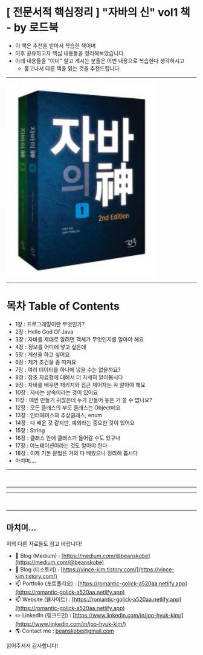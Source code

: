 # [ 전문서적 핵심정리 ] "자바의 신" vol1 책 - by 로드북 

- 이 책은 추천을 받아서 학습한 책이며
- 이후 공유하고자 핵심 내용들을 정리해보았습니다.
- 아래 내용들을 "이미" 알고 계시는 분들은 이번 내용으로 복습한다 생각하시고
    - 훑고나서 다른 책을 읽는 것을 추천드립니다.

-------------

<img src="./cover.jpeg" alt="cover" title="cover" width="400" align="center" />


-------------

# 목차 Table of Contents 

- 1장 : 프로그래밍이란 무엇인가?
- 2장 : Hello God Of Java
- 3장 : 자바를 제대로 알려면 객체가 무엇인지를 알아야 해요
- 4장 : 정보를 어디에 넣고 싶은데
- 5장 : 계산을 하고 싶어요
- 6장 : 제가 조건을 좀 따져요
- 7장 : 여러 데이터를 하나에 넣을 수는 없을까요?
- 8장 : 참조 자료형에 대해서 더 자세히 알아봅시다
- 9장 : 자바를 배우면 패키지와 접근 제어자는 꼭 알아야 해요
- 10장 : 자바는 상속이라는 것이 있어요
- 11장 : 매번 만들기 귀찮은데 누가 만들어 놓은 거 쓸 수 없나요?
- 12장 : 모든 클래스의 부모 클래스는 Object에요
- 13장 : 인터페이스와 추상클래스, enum
- 14장 : 다 배운 것 같지만, 예외라는 중요한 것이 있어요
- 15장 : String
- 16장 : 클래스 안에 클래스가 들어갈 수도 있구나
- 17장 : 어노테이션이라는 것도 알아야 한다
- 18장 : 이제 기본 문법은 거의 다 배웠으니 정리해 봅시다
- 마치며....

-------------

<br />

-------------


-------------

<br />

-------------


## 마치며...

저의 다른 자료들도 참고 바랍니다!

- 🌱 Blog (Medium) : [https://medium.com/@beanskobe](https://medium.com/@beanskobe)
- 🌱 Blog (티스토리) : [https://vince-kim.tistory.com/](https://vince-kim.tistory.com/)
- 📫 Portfolio (포트폴리오) : [https://romantic-golick-a520aa.netlify.app](https://romantic-golick-a520aa.netlify.app)
- 📫 Website (웹사이트) : [https://romantic-golick-a520aa.netlify.app](https://romantic-golick-a520aa.netlify.app)
- ✏️ LinkedIn (링크드인) : [https://www.linkedin.com/in/joo-hyuk-kim/](https://www.linkedin.com/in/joo-hyuk-kim/)
- 🌎 Contact me : [beanskobe@gmail.com](mailto:beanskobe@gmail.com)

읽어주셔서 감사합니다!
